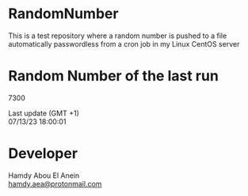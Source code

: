# RandomNumber    
This is a test repository where a random number is pushed to a file automatically passwordless from a cron job in my Linux CentOS server    
# Random Number of the last run   
7300
      
Last update (GMT +1)    
07/13/23 18:00:01
# Developer    
Hamdy Abou El Anein   
hamdy.aea@protonmail.com
